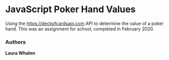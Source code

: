 # JavaScript Poker Hand Values

Using the https://deckofcardsapi.com API to determine the value of a poker hand. This was an assignment for school, completed in February 2020.

### Authors

**Laura Whalen**
